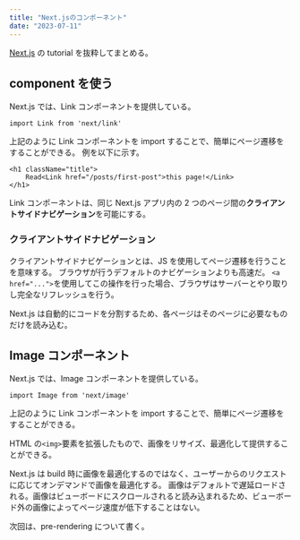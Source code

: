```yaml
---
title: "Next.jsのコンポーネント"
date: "2023-07-11"
---
```


[Next.js](https://nextjs.org/) の tutorial を抜粋してまとめる。

## <Link>component を使う

Next.js では、Link コンポーネントを提供している。

```
import Link from 'next/link'
```

上記のように Link コンポーネントを import することで、簡単にページ遷移をすることができる。
例を以下に示す。

```
<h1 className="title">
    Read<Link href="/posts/first-post">this page!</Link>
</h1>
```

Link コンポーネントは、同じ Next.js アプリ内の 2 つのページ間の**クライアントサイドナビゲーション**を可能にする。

### クライアントサイドナビゲーション

クライアントサイドナビゲーションとは、JS を使用してページ遷移を行うことを意味する。
ブラウザが行うデフォルトのナビゲーションよりも高速だ。
`<a href="...">`を使用してこの操作を行った場合、ブラウザはサーバーとやり取りし完全なリフレッシュを行う。

Next.js は自動的にコードを分割するため、各ページはそのページに必要なものだけを読み込む。

## Image コンポーネント

Next.js では、Image コンポーネントを提供している。

```
import Image from 'next/image'
```

上記のように Link コンポーネントを import することで、簡単にページ遷移をすることができる。

HTML の`<img>`要素を拡張したもので、画像をリサイズ、最適化して提供することができる。

Next.js は build 時に画像を最適化するのではなく、ユーザーからのリクエストに応じてオンデマンドで画像を最適化する。
画像はデフォルトで遅延ロードされる。画像はビューボードにスクロールされると読み込まれるため、ビューボード外の画像によってページ速度が低下することはない。

次回は、pre-rendering について書く。
